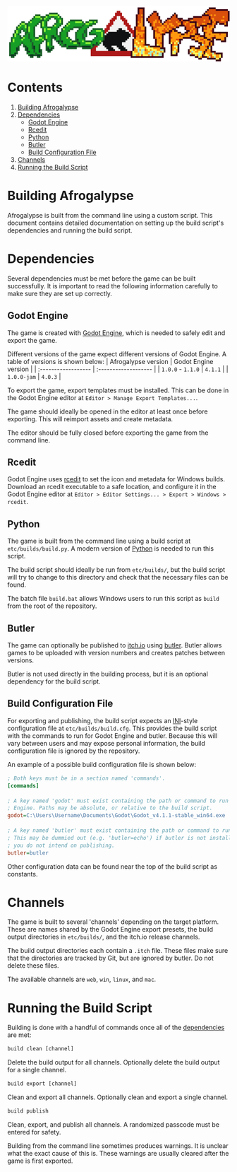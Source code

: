 [![Afrogalypse logo.](/etc/images/logo.png)](/readme.md)

# Contents
1. [Building Afrogalypse](#building-afrogalypse)
2. [Dependencies](#dependencies)
   * [Godot Engine](#godot-engine)
   * [Rcedit](#rcedit)
   * [Python](#python)
   * [Butler](#butler)
   * [Build Configuration File](#build-configuration-file)
3. [Channels](#channels)
4. [Running the Build Script](#running-the-build-script)

# Building Afrogalypse
Afrogalypse is built from the command line using a custom script. This document
contains detailed documentation on setting up the build script's dependencies
and running the build script.

# Dependencies
Several dependencies must be met before the game can be built successfully. It
is important to read the following information carefully to make sure they are
set up correctly.

## Godot Engine
The game is created with [Godot Engine](https://godotengine.org), which is
needed to safely edit and export the game.

Different versions of the game expect different versions of Godot Engine. A
table of versions is shown below:
| Afrogalypse version | Godot Engine version |
| :------------------ | :------------------- |
| `1.0.0` - `1.1.0`   | `4.1.1`              |
| `1.0.0-jam`         | `4.0.3`              |

To export the game, export templates must be installed. This can be done in the
Godot Engine editor at `Editor > Manage Export Templates...`.

The game should ideally be opened in the editor at least once before exporting.
This will reimport assets and create metadata.

The editor should be fully closed before exporting the game from the command
line.

## Rcedit
Godot Engine uses [rcedit](https://github.com/electron/rcedit) to set the icon
and metadata for Windows builds. Download an rcedit executable to a safe
location, and configure it in the Godot Engine editor at
`Editor > Editor Settings... > Export > Windows > rcedit`.

## Python
The game is built from the command line using a build script at
`etc/builds/build.py`. A modern version of [Python](https://python.org) is
needed to run this script.

The build script should ideally be run from `etc/builds/`, but the build script
will try to change to this directory and check that the necessary files can be
found.

The batch file `build.bat` allows Windows users to run this script as `build`
from the root of the repository.

## Butler
The game can optionally be published to [itch.io](https://itch.io) using
[butler](https://itchio.itch.io/butler). Butler allows games to be uploaded
with version numbers and creates patches between versions.

Butler is not used directly in the building process, but it is an optional
dependency for the build script.

## Build Configuration File
For exporting and publishing, the build script expects an
[INI](https://en.wikipedia.org/wiki/INI_file)-style configuration file at
`etc/builds/build.cfg`. This provides the build script with the commands to run
for Godot Engine and butler. Because this will vary between users and may
expose personal information, the build configuration file is ignored by the
repository.

An example of a possible build configuration file is shown below:
```ini
; Both keys must be in a section named 'commands'.
[commands]

; A key named 'godot' must exist containing the path or command to run Godot
; Engine. Paths may be absolute, or relative to the build script.
godot=C:\Users\Username\Documents\Godot\Godot_v4.1.1-stable_win64.exe

; A key named 'butler' must exist containing the path or command to run butler.
; This may be dummied out (e.g. 'butler=echo') if butler is not installed and
; you do not intend on publishing.
butler=butler
```

Other configuration data can be found near the top of the build script as
constants.

# Channels
The game is built to several 'channels' depending on the target platform. These
are names shared by the Godot Engine export presets, the build output
directories in `etc/builds/`, and the itch.io release channels.

The build output directories each contain a `.itch` file. These files make sure
that the directories are tracked by Git, but are ignored by butler. Do not
delete these files.

The available channels are `web`, `win`, `linux`, and `mac`.

# Running the Build Script
Building is done with a handful of commands once all of the
[dependencies](#dependencies) are met:

```bat
build clean [channel]
```
Delete the build output for all channels. Optionally delete the build output
for a single channel.

```bat
build export [channel]
```
Clean and export all channels. Optionally clean and export a single channel.

```bat
build publish
```
Clean, export, and publish all channels. A randomized passcode must be entered
for safety.

Building from the command line sometimes produces warnings. It is unclear what
the exact cause of this is. These warnings are usually cleared after the game
is first exported.

